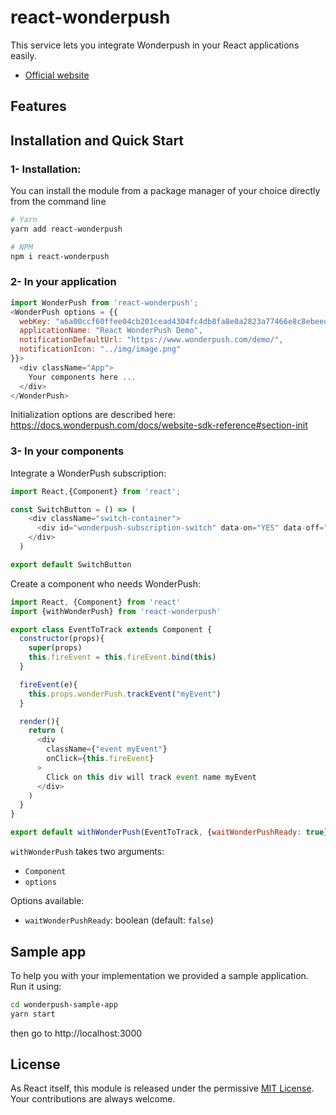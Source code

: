 # react-wonderpush

This service lets you integrate Wonderpush in your React applications easily.
- [Official website](https://wonderpush.com)

## Features

## Installation and Quick Start

### 1- Installation:
You can install the module from a package manager of your choice directly from the command line

```sh
# Yarn
yarn add react-wonderpush

# NPM
npm i react-wonderpush
```


### 2- In your application

```javascript
import WonderPush from 'react-wonderpush';
<WonderPush options = {{
  webKey: "a6a00ccf60ffee04cb201cead4304fc4db8fa8e0a2823a77466e8c8ebeed4e25",
  applicationName: "React WonderPush Demo",
  notificationDefaultUrl: "https://www.wonderpush.com/demo/",
  notificationIcon: "../img/image.png"
}}>
  <div className="App">
    Your components here ...
  </div>
</WonderPush>
```

Initialization options are described here: https://docs.wonderpush.com/docs/website-sdk-reference#section-init


### 3- In your components

Integrate a WonderPush subscription:

```javascript
import React,{Component} from 'react';

const SwitchButton = () => (
    <div className="switch-container">
      <div id="wonderpush-subscription-switch" data-on="YES" data-off="NO"></div>
    </div>
  )

export default SwitchButton
```

Create a component who needs WonderPush:

```javascript
import React, {Component} from 'react'
import {withWonderPush} from 'react-wonderpush'

export class EventToTrack extends Component {
  constructor(props){
    super(props)
    this.fireEvent = this.fireEvent.bind(this)
  }

  fireEvent(e){
    this.props.wonderPush.trackEvent("myEvent")
  }

  render(){
    return (
      <div 
        className={"event myEvent"} 
        onClick={this.fireEvent} 
      > 
        Click on this div will track event name myEvent
      </div>
    )
  }
}

export default withWonderPush(EventToTrack, {waitWonderPushReady: true})
```

`withWonderPush` takes two arguments:
  - `Component`
  - `options`

Options available: 
  - `waitWonderPushReady`: boolean (default: `false`)

## Sample app

To help you with your implementation we provided a sample application. Run it using:

```bash
cd wonderpush-sample-app
yarn start
```

then go to http://localhost:3000


## License

As React itself, this module is released under the permissive [MIT License](http://revolunet.mit-license.org). Your contributions are always welcome.
